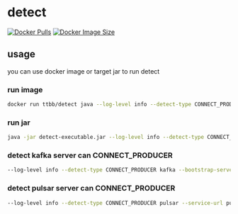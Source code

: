# detect
[![Docker Pulls](https://img.shields.io/docker/pulls/ttbb/detect)](https://hub.docker.com/ttbb/detect/latest)
[![Docker Image Size](https://img.shields.io/docker/image-size/ttbb/detect/latest)](https://hub.docker.com/ttbb/detect/latest)
## usage
you can use docker image or target jar to run detect
### run image
```bash
docker run ttbb/detect java --log-level info --detect-type CONNECT_PRODUCER kafka --bootstrap-servers localhost:9092
```
### run jar
```bash
java -jar detect-executable.jar --log-level info --detect-type CONNECT_PRODUCER kafka --bootstrap-servers localhost:9092
```
### detect kafka server can CONNECT_PRODUCER
```bash
--log-level info --detect-type CONNECT_PRODUCER kafka --bootstrap-servers localhost:9092
```
### detect pulsar server can CONNECT_PRODUCER
```bash
--log-level info --detect-type CONNECT_PRODUCER pulsar --service-url pulsar://localhost:6650
```
